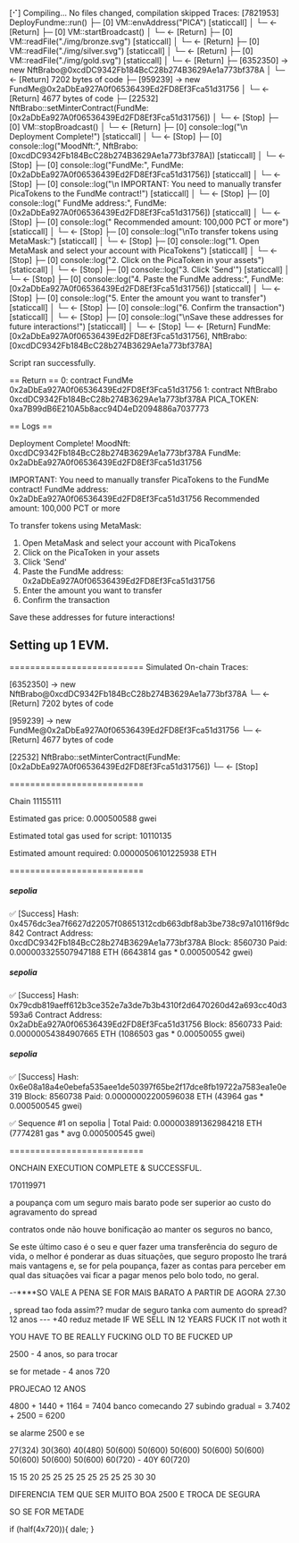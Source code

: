 [⠊] Compiling...
No files changed, compilation skipped
Traces:
  [7821953] DeployFundme::run()
    ├─ [0] VM::envAddress("PICA") [staticcall]
    │   └─ ← [Return] <env var value>
    ├─ [0] VM::startBroadcast()
    │   └─ ← [Return] 
    ├─ [0] VM::readFile("./img/bronze.svg") [staticcall]
    │   └─ ← [Return] <file>
    ├─ [0] VM::readFile("./img/silver.svg") [staticcall]
    │   └─ ← [Return] <file>
    ├─ [0] VM::readFile("./img/gold.svg") [staticcall]
    │   └─ ← [Return] <file>
    ├─ [6352350] → new NftBrabo@0xcdDC9342Fb184BcC28b274B3629Ae1a773bf378A
    │   └─ ← [Return] 7202 bytes of code
    ├─ [959239] → new FundMe@0x2aDbEa927A0f06536439Ed2FD8Ef3Fca51d31756
    │   └─ ← [Return] 4677 bytes of code
    ├─ [22532] NftBrabo::setMinterContract(FundMe: [0x2aDbEa927A0f06536439Ed2FD8Ef3Fca51d31756])
    │   └─ ← [Stop] 
    ├─ [0] VM::stopBroadcast()
    │   └─ ← [Return] 
    ├─ [0] console::log("\n Deployment Complete!") [staticcall]
    │   └─ ← [Stop] 
    ├─ [0] console::log("MoodNft:", NftBrabo: [0xcdDC9342Fb184BcC28b274B3629Ae1a773bf378A]) [staticcall]
    │   └─ ← [Stop] 
    ├─ [0] console::log("FundMe:", FundMe: [0x2aDbEa927A0f06536439Ed2FD8Ef3Fca51d31756]) [staticcall]
    │   └─ ← [Stop] 
    ├─ [0] console::log("\n  IMPORTANT: You need to manually transfer PicaTokens to the FundMe contract!") [staticcall]
    │   └─ ← [Stop] 
    ├─ [0] console::log("    FundMe address:", FundMe: [0x2aDbEa927A0f06536439Ed2FD8Ef3Fca51d31756]) [staticcall]
    │   └─ ← [Stop] 
    ├─ [0] console::log("    Recommended amount: 100,000 PCT or more") [staticcall]
    │   └─ ← [Stop] 
    ├─ [0] console::log("\nTo transfer tokens using MetaMask:") [staticcall]
    │   └─ ← [Stop] 
    ├─ [0] console::log("1. Open MetaMask and select your account with PicaTokens") [staticcall]
    │   └─ ← [Stop] 
    ├─ [0] console::log("2. Click on the PicaToken in your assets") [staticcall]
    │   └─ ← [Stop] 
    ├─ [0] console::log("3. Click 'Send'") [staticcall]
    │   └─ ← [Stop] 
    ├─ [0] console::log("4. Paste the FundMe address:", FundMe: [0x2aDbEa927A0f06536439Ed2FD8Ef3Fca51d31756]) [staticcall]
    │   └─ ← [Stop] 
    ├─ [0] console::log("5. Enter the amount you want to transfer") [staticcall]
    │   └─ ← [Stop] 
    ├─ [0] console::log("6. Confirm the transaction") [staticcall]
    │   └─ ← [Stop] 
    ├─ [0] console::log("\nSave these addresses for future interactions!") [staticcall]
    │   └─ ← [Stop] 
    └─ ← [Return] FundMe: [0x2aDbEa927A0f06536439Ed2FD8Ef3Fca51d31756], NftBrabo: [0xcdDC9342Fb184BcC28b274B3629Ae1a773bf378A]


Script ran successfully.

== Return ==
0: contract FundMe 0x2aDbEa927A0f06536439Ed2FD8Ef3Fca51d31756
1: contract NftBrabo 0xcdDC9342Fb184BcC28b274B3629Ae1a773bf378A
PICA_TOKEN: 0xa7B99dB6E210A5b8acc94D4eD2094886a7037773

== Logs ==
  
 Deployment Complete!
  MoodNft: 0xcdDC9342Fb184BcC28b274B3629Ae1a773bf378A
  FundMe: 0x2aDbEa927A0f06536439Ed2FD8Ef3Fca51d31756
  
  IMPORTANT: You need to manually transfer PicaTokens to the FundMe contract!
      FundMe address: 0x2aDbEa927A0f06536439Ed2FD8Ef3Fca51d31756
      Recommended amount: 100,000 PCT or more
  
To transfer tokens using MetaMask:
  1. Open MetaMask and select your account with PicaTokens
  2. Click on the PicaToken in your assets
  3. Click 'Send'
  4. Paste the FundMe address: 0x2aDbEa927A0f06536439Ed2FD8Ef3Fca51d31756
  5. Enter the amount you want to transfer
  6. Confirm the transaction
  
Save these addresses for future interactions!

## Setting up 1 EVM.
==========================
Simulated On-chain Traces:

  [6352350] → new NftBrabo@0xcdDC9342Fb184BcC28b274B3629Ae1a773bf378A
    └─ ← [Return] 7202 bytes of code

  [959239] → new FundMe@0x2aDbEa927A0f06536439Ed2FD8Ef3Fca51d31756
    └─ ← [Return] 4677 bytes of code

  [22532] NftBrabo::setMinterContract(FundMe: [0x2aDbEa927A0f06536439Ed2FD8Ef3Fca51d31756])
    └─ ← [Stop] 


==========================

Chain 11155111

Estimated gas price: 0.000500588 gwei

Estimated total gas used for script: 10110135

Estimated amount required: 0.00000506101225938 ETH

==========================

##### sepolia
✅  [Success] Hash: 0x4576dc3ea7f6627d22057f08651312cdb663dbf8ab3be738c97a10116f9dc842
Contract Address: 0xcdDC9342Fb184BcC28b274B3629Ae1a773bf378A
Block: 8560730
Paid: 0.000003325507947188 ETH (6643814 gas * 0.000500542 gwei)


##### sepolia
✅  [Success] Hash: 0x79cdb819aeff612b3ce352e7a3de7b3b4310f2d6470260d42a693cc40d3593a6
Contract Address: 0x2aDbEa927A0f06536439Ed2FD8Ef3Fca51d31756
Block: 8560733
Paid: 0.00000054384907665 ETH (1086503 gas * 0.00050055 gwei)


##### sepolia
✅  [Success] Hash: 0x6e08a18a4e0ebefa535aee1de50397f65be2f17dce8fb19722a7583ea1e0e319
Block: 8560738
Paid: 0.00000002200596038 ETH (43964 gas * 0.000500545 gwei)

✅ Sequence #1 on sepolia | Total Paid: 0.000003891362984218 ETH (7774281 gas * avg 0.000500545 gwei)
                                                                                                                                                                  

==========================

ONCHAIN EXECUTION COMPLETE & SUCCESSFUL.




    




170119971



a poupança com um seguro mais barato pode ser superior ao custo do agravamento do spread

contratos onde não houve bonificação ao manter os seguros no banco,

Se este último caso é o seu e quer fazer uma transferência do seguro de vida, o melhor é ponderar as duas situações, que seguro proposto lhe trará mais vantagens e, se for pela poupança, fazer as contas para perceber em qual das situações vai ficar a pagar menos pelo bolo todo, no geral.


--****SO VALE A PENA SE FOR MAIS BARATO A PARTIR DE AGORA 27.30

, spread tao foda assim??  mudar de seguro tanka com aumento do spread? 
 12 anos  --- +40 reduz metade 
IF WE SELL IN 12 YEARS FUCK IT not woth it


YOU HAVE TO BE REALLY FUCKING OLD TO BE FUCKED UP



2500 - 4 anos, so para trocar

se for metade - 4 anos 720

PROJECAO 12 ANOS

4800 + 1440 + 1164 = 7404 banco comecando 27 subindo gradual = 3.7402 + 2500 = 6200

se alarme 2500 e se 

27(324) 30(360) 40(480) 50(600) 50(600) 50(600) 50(600) 50(600) 50(600) 50(600) 50(600) 60(720) - 40Y 60(720)

15 15 20 25 25 25 25 25 25 25 25 30 30

DIFERENCIA TEM QUE SER MUITO BOA 2500 E TROCA DE SEGURA

SO SE FOR METADE



if (half(4x720)){
  dale;
}

